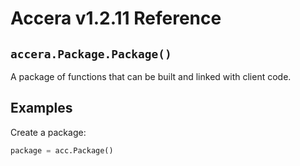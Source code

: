 [//]: # (Project: Accera)
[//]: # (Version: v1.2.11)

# Accera v1.2.11 Reference

## `accera.Package.Package()`
A package of functions that can be built and linked with client code.

## Examples

Create a package:

```python
package = acc.Package()
```

<div style="page-break-after: always;"></div>

